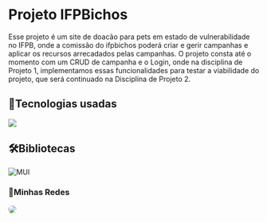 # Projeto IFPBichos

Esse projeto é um site de doacão para pets em estado de vulnerabilidade no IFPB, onde a comissão do ifpbichos poderá criar e gerir campanhas e aplicar os recursos arrecadados pelas campanhas.
 O projeto consta até o momento com um CRUD de campanha e o Login, onde na disciplina de Projeto 1, implementamos essas funcionalidades para testar a viabilidade do projeto, que será continuado na Disciplina de Projeto 2.


## 🔨Tecnologias usadas

![](https://skillicons.dev/icons?i=react,ts,css,postgres)

## 🛠️Bibliotecas

![MUI](https://img.shields.io/badge/MUI-%230081CB.svg?style=for-the-badge&logo=mui&logoColor=white)


 ### 🔔Minhas Redes

<a href="https://www.linkedin.com/in/igorsobral-dev/" target="_blank"><img src="https://img.shields.io/badge/-LinkedIn-%230077B5?style=for-the-badge&logo=linkedin&logoColor=white" style="border-radius: 20px" target="_blank"></a>
